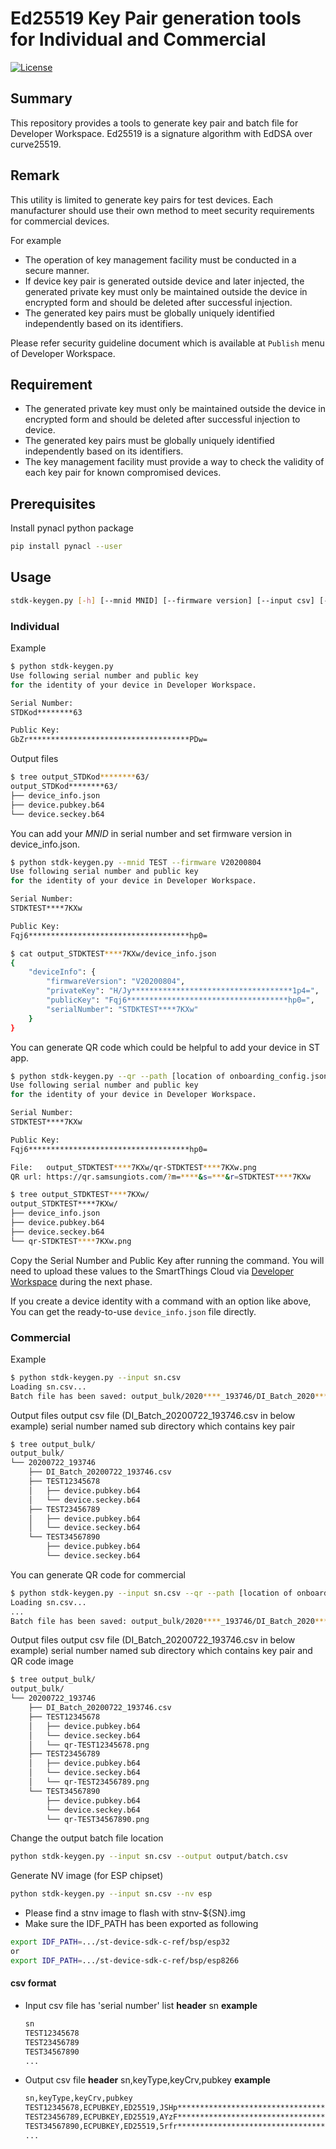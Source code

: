 # Ed25519 Key Pair generation tools for Individual and Commercial

[![License](https://img.shields.io/badge/licence-Apache%202.0-brightgreen.svg?style=flat)](LICENSE)

## Summary

This repository provides a tools to generate key pair and batch file for Developer Workspace.
Ed25519 is a signature algorithm with EdDSA over curve25519.

## Remark

This utility is limited to generate key pairs for test devices.
Each manufacturer should use their own method to meet security requirements for commercial devices.  

For example
 * The operation of key management facility must be conducted in a secure manner.
 * If device key pair is generated outside device and later injected, the generated private key must only be maintained outside the device in encrypted form and should be deleted after successful injection.
 * The generated key pairs must be globally uniquely identified independently based on its identifiers.

Please refer security guideline document which is available at `Publish` menu of Developer Workspace.

## Requirement

* The generated private key must only be maintained outside the device in encrypted form and should be deleted after successful injection to device.
* The generated key pairs must be globally uniquely identified independently based on its identifiers.
* The key management facility must provide a way to check the validity of each key pair for known compromised devices.

## Prerequisites

Install pynacl python package
```sh
pip install pynacl --user
```

## Usage

```sh
stdk-keygen.py [-h] [--mnid MNID] [--firmware version] [--input csv] [--output csv] [--nv {esp}] [--qr] [--path PATH]
```

### Individual

Example
```sh
$ python stdk-keygen.py
Use following serial number and public key
for the identity of your device in Developer Workspace.

Serial Number:
STDKod********63

Public Key:
GbZr************************************PDw=
```
Output files
```sh
$ tree output_STDKod********63/
output_STDKod********63/
├── device_info.json
├── device.pubkey.b64
└── device.seckey.b64
```
You can add your *MNID* in serial number and set firmware version in device_info.json.
```sh
$ python stdk-keygen.py --mnid TEST --firmware V20200804
Use following serial number and public key
for the identity of your device in Developer Workspace.

Serial Number:
STDKTEST****7KXw

Public Key:
Fqj6************************************hp0=

$ cat output_STDKTEST****7KXw/device_info.json
{
	"deviceInfo": {
		"firmwareVersion": "V20200804",
		"privateKey": "H/Jy************************************1p4=",
		"publicKey": "Fqj6************************************hp0=",
		"serialNumber": "STDKTEST****7KXw"
	}
}
```

You can generate QR code which could be helpful to add your device in ST app.
```sh
$ python stdk-keygen.py --qr --path [location of onboarding_config.json]
Use following serial number and public key
for the identity of your device in Developer Workspace.

Serial Number:
STDKTEST****7KXw

Public Key:
Fqj6************************************hp0=

File:	output_STDKTEST****7KXw/qr-STDKTEST****7KXw.png 
QR url:	https://qr.samsungiots.com/?m=****&s=***&r=STDKTEST****7KXw

$ tree output_STDKTEST****7KXw/
output_STDKTEST****7KXw/
├── device_info.json
├── device.pubkey.b64
├── device.seckey.b64
└── qr-STDKTEST****7KXw.png

```

Copy the Serial Number and Public Key after running the command. You will need to upload these values to the SmartThings Cloud via [Developer Workspace](https://smartthings.developer.samsung.com/workspace/projects) during the next phase.

If you create a device identity with a command with an option like above,  You can get the ready-to-use `device_info.json` file directly.

### Commercial

Example
```sh
$ python stdk-keygen.py --input sn.csv
Loading sn.csv...
Batch file has been saved: output_bulk/2020****_193746/DI_Batch_2020****_193746.csv
```
Output files
output csv file (DI_Batch_20200722_193746.csv in below example)
serial number named sub directory which contains key pair
```sh
$ tree output_bulk/
output_bulk/
└── 20200722_193746
    ├── DI_Batch_20200722_193746.csv
    ├── TEST12345678
    │   ├── device.pubkey.b64
    │   └── device.seckey.b64
    ├── TEST23456789
    │   ├── device.pubkey.b64
    │   └── device.seckey.b64
    └── TEST34567890
        ├── device.pubkey.b64
        └── device.seckey.b64
```
You can generate QR code for commercial
```sh
$ python stdk-keygen.py --input sn.csv --qr --path [location of onboarding_config.json]
Loading sn.csv...
...
Batch file has been saved: output_bulk/2020****_193746/DI_Batch_2020****_193746.csv
```
Output files
output csv file (DI_Batch_20200722_193746.csv in below example)
serial number named sub directory which contains key pair and QR code image
```sh
$ tree output_bulk/
output_bulk/
└── 20200722_193746
    ├── DI_Batch_20200722_193746.csv
    ├── TEST12345678
    │   ├── device.pubkey.b64
    │   └── device.seckey.b64
    │   └── qr-TEST12345678.png
    ├── TEST23456789
    │   ├── device.pubkey.b64
    │   └── device.seckey.b64
    │   └── qr-TEST23456789.png
    └── TEST34567890
        ├── device.pubkey.b64
        └── device.seckey.b64
        └── qr-TEST34567890.png
```
Change the output batch file location
```sh
python stdk-keygen.py --input sn.csv --output output/batch.csv
```
Generate NV image (for ESP chipset)
```sh
python stdk-keygen.py --input sn.csv --nv esp
```
* Please find a stnv image to flash with stnv-${SN}.img
* Make sure the IDF_PATH has been exported as following
```sh
export IDF_PATH=.../st-device-sdk-c-ref/bsp/esp32
or
export IDF_PATH=.../st-device-sdk-c-ref/bsp/esp8266
```

#### csv format
* Input csv file
has 'serial number' list
**header**
sn
**example**
    ```bash
    sn
    TEST12345678
    TEST23456789
    TEST34567890
    ...
    ```
* Output csv file
**header**
sn,keyType,keyCrv,pubkey
**example**
    ```bash
    sn,keyType,keyCrv,pubkey
    TEST12345678,ECPUBKEY,ED25519,JSHp***********************************02Y0=
    TEST23456789,ECPUBKEY,ED25519,AYzF***********************************zl8k=
    TEST34567890,ECPUBKEY,ED25519,5rfr***********************************8wQo=
    ...
    ```
